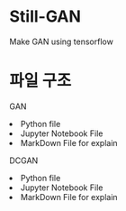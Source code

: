 # Still-GAN
Make GAN using tensorflow
# 파일 구조

GAN
<li>Python file</li>
<li>Jupyter Notebook File</li>
<li>MarkDown File for explain</li>

DCGAN
<li>Python file</li>
<li>Jupyter Notebook File</li>
<li>MarkDown File for explain</li>

</h2>